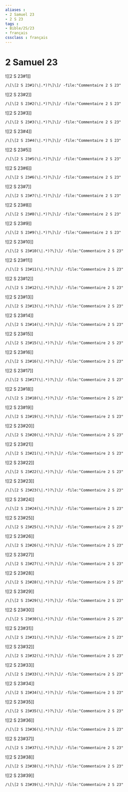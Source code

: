 ```yaml
---
aliases : 
- 2 Samuel 23
- 2 S 23
tags : 
- Bible/2S/23
- français
cssclass : français
---
```


# 2 Samuel 23

![[2 S 23#1]]

```query
/\[\[2 S 23#1(\|.*)?\]\]/ -file:"Commentaire 2 S 23"
```

![[2 S 23#2]]

```query
/\[\[2 S 23#2(\|.*)?\]\]/ -file:"Commentaire 2 S 23"
```

![[2 S 23#3]]

```query
/\[\[2 S 23#3(\|.*)?\]\]/ -file:"Commentaire 2 S 23"
```

![[2 S 23#4]]

```query
/\[\[2 S 23#4(\|.*)?\]\]/ -file:"Commentaire 2 S 23"
```

![[2 S 23#5]]

```query
/\[\[2 S 23#5(\|.*)?\]\]/ -file:"Commentaire 2 S 23"
```

![[2 S 23#6]]

```query
/\[\[2 S 23#6(\|.*)?\]\]/ -file:"Commentaire 2 S 23"
```

![[2 S 23#7]]

```query
/\[\[2 S 23#7(\|.*)?\]\]/ -file:"Commentaire 2 S 23"
```

![[2 S 23#8]]

```query
/\[\[2 S 23#8(\|.*)?\]\]/ -file:"Commentaire 2 S 23"
```

![[2 S 23#9]]

```query
/\[\[2 S 23#9(\|.*)?\]\]/ -file:"Commentaire 2 S 23"
```

![[2 S 23#10]]

```query
/\[\[2 S 23#10(\|.*)?\]\]/ -file:"Commentaire 2 S 23"
```

![[2 S 23#11]]

```query
/\[\[2 S 23#11(\|.*)?\]\]/ -file:"Commentaire 2 S 23"
```

![[2 S 23#12]]

```query
/\[\[2 S 23#12(\|.*)?\]\]/ -file:"Commentaire 2 S 23"
```

![[2 S 23#13]]

```query
/\[\[2 S 23#13(\|.*)?\]\]/ -file:"Commentaire 2 S 23"
```

![[2 S 23#14]]

```query
/\[\[2 S 23#14(\|.*)?\]\]/ -file:"Commentaire 2 S 23"
```

![[2 S 23#15]]

```query
/\[\[2 S 23#15(\|.*)?\]\]/ -file:"Commentaire 2 S 23"
```

![[2 S 23#16]]

```query
/\[\[2 S 23#16(\|.*)?\]\]/ -file:"Commentaire 2 S 23"
```

![[2 S 23#17]]

```query
/\[\[2 S 23#17(\|.*)?\]\]/ -file:"Commentaire 2 S 23"
```

![[2 S 23#18]]

```query
/\[\[2 S 23#18(\|.*)?\]\]/ -file:"Commentaire 2 S 23"
```

![[2 S 23#19]]

```query
/\[\[2 S 23#19(\|.*)?\]\]/ -file:"Commentaire 2 S 23"
```

![[2 S 23#20]]

```query
/\[\[2 S 23#20(\|.*)?\]\]/ -file:"Commentaire 2 S 23"
```

![[2 S 23#21]]

```query
/\[\[2 S 23#21(\|.*)?\]\]/ -file:"Commentaire 2 S 23"
```

![[2 S 23#22]]

```query
/\[\[2 S 23#22(\|.*)?\]\]/ -file:"Commentaire 2 S 23"
```

![[2 S 23#23]]

```query
/\[\[2 S 23#23(\|.*)?\]\]/ -file:"Commentaire 2 S 23"
```

![[2 S 23#24]]

```query
/\[\[2 S 23#24(\|.*)?\]\]/ -file:"Commentaire 2 S 23"
```

![[2 S 23#25]]

```query
/\[\[2 S 23#25(\|.*)?\]\]/ -file:"Commentaire 2 S 23"
```

![[2 S 23#26]]

```query
/\[\[2 S 23#26(\|.*)?\]\]/ -file:"Commentaire 2 S 23"
```

![[2 S 23#27]]

```query
/\[\[2 S 23#27(\|.*)?\]\]/ -file:"Commentaire 2 S 23"
```

![[2 S 23#28]]

```query
/\[\[2 S 23#28(\|.*)?\]\]/ -file:"Commentaire 2 S 23"
```

![[2 S 23#29]]

```query
/\[\[2 S 23#29(\|.*)?\]\]/ -file:"Commentaire 2 S 23"
```

![[2 S 23#30]]

```query
/\[\[2 S 23#30(\|.*)?\]\]/ -file:"Commentaire 2 S 23"
```

![[2 S 23#31]]

```query
/\[\[2 S 23#31(\|.*)?\]\]/ -file:"Commentaire 2 S 23"
```

![[2 S 23#32]]

```query
/\[\[2 S 23#32(\|.*)?\]\]/ -file:"Commentaire 2 S 23"
```

![[2 S 23#33]]

```query
/\[\[2 S 23#33(\|.*)?\]\]/ -file:"Commentaire 2 S 23"
```

![[2 S 23#34]]

```query
/\[\[2 S 23#34(\|.*)?\]\]/ -file:"Commentaire 2 S 23"
```

![[2 S 23#35]]

```query
/\[\[2 S 23#35(\|.*)?\]\]/ -file:"Commentaire 2 S 23"
```

![[2 S 23#36]]

```query
/\[\[2 S 23#36(\|.*)?\]\]/ -file:"Commentaire 2 S 23"
```

![[2 S 23#37]]

```query
/\[\[2 S 23#37(\|.*)?\]\]/ -file:"Commentaire 2 S 23"
```

![[2 S 23#38]]

```query
/\[\[2 S 23#38(\|.*)?\]\]/ -file:"Commentaire 2 S 23"
```

![[2 S 23#39]]

```query
/\[\[2 S 23#39(\|.*)?\]\]/ -file:"Commentaire 2 S 23"
```

